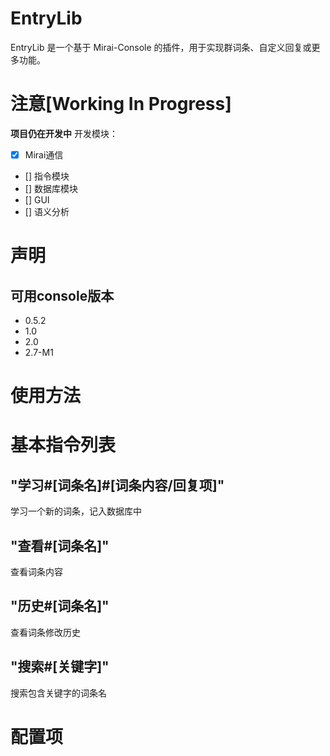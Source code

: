 # EntryLib

EntryLib 是一个基于 Mirai-Console 的插件，用于实现群词条、自定义回复或更多功能。

# 注意[Working In Progress]
**项目仍在开发中**
开发模块：
- [x] Mirai通信
- [] 指令模块
- [] 数据库模块
- [] GUI
- [] 语义分析

# 声明
## 可用console版本

- 0.5.2
- 1.0
- 2.0
- 2.7-M1

# 使用方法

# 基本指令列表

## "学习#[词条名]#[词条内容/回复项]"
学习一个新的词条，记入数据库中
## "查看#[词条名]"
查看词条内容
## "历史#[词条名]"
查看词条修改历史
## "搜索#[关键字]"
搜索包含关键字的词条名

# 配置项
